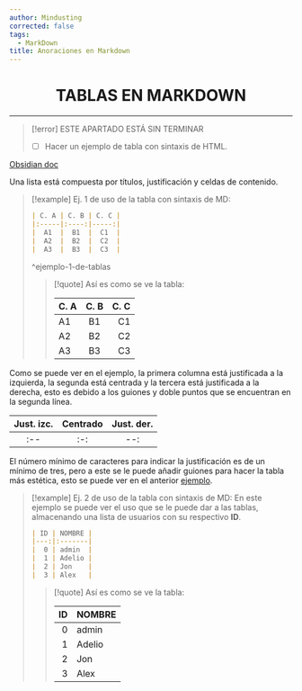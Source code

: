 ```yaml
---
author: Mindusting
corrected: false
tags:
  - MarkDown
title: Anoraciones en Markdown
---
```


<h1 style="text-align:center;">TABLAS EN MARKDOWN</h1>

---

> [!error] ESTE APARTADO ESTÁ SIN TERMINAR
> - [ ] Hacer un ejemplo de tabla con sintaxis de HTML.

[Obsidian doc](<https://help.obsidian.md/Editing+and+formatting/Advanced+formatting+syntax#Tables>)

Una lista está compuesta por títulos, justificación y celdas de contenido.

> [!example] Ej. 1 de uso de la tabla con sintaxis de MD:
> ```md
> | C. A | C. B | C. C |
> |:-----|:----:|-----:|
> |  A1  |  B1  |  C1  |
> |  A2  |  B2  |  C2  |
> |  A3  |  B3  |  C3  |
> ```
> ^ejemplo-1-de-tablas
>
> > [!quote] Así es como se ve la tabla:
> >
> > | C. A | C. B | C. C |
> > |:-----|:----:|-----:|
> > |  A1  |  B1  |  C1  |
> > |  A2  |  B2  |  C2  |
> > |  A3  |  B3  |  C3  |

Como se puede ver en el ejemplo, la primera columna está justificada a la izquierda, la segunda está centrada y la tercera está justificada a la derecha, esto es debido a los guiones y doble puntos que se encuentran en la segunda línea.

| Just. izc. | Centrado | Just. der. |
|:----------:|:--------:|:----------:|
|    :--     |    :-:   |     --:    |

El número mínimo de caracteres para indicar la justificación es de un mínimo de tres, pero a este se le puede añadir guiones para hacer la tabla más estética, esto se puede ver en el anterior [ejemplo](<#^ejemplo-1-de-tablas>).

> [!example] Ej. 2 de uso de la tabla con sintaxis de MD:
> En este ejemplo se puede ver el uso que se le puede dar a las tablas, almacenando una lista de usuarios con su respectivo **ID**.
> ```md
> | ID | NOMBRE |
> |---:|:-------|
> |  0 | admin  |
> |  1 | Adelio |
> |  2 | Jon    |
> |  3 | Alex   |
> ```
>
> > [!quote] Así es como se ve la tabla:
> >
> > | ID | NOMBRE |
> > |---:|:-------|
> > |  0 | admin  |
> > |  1 | Adelio |
> > |  2 | Jon    |
> > |  3 | Alex   |
